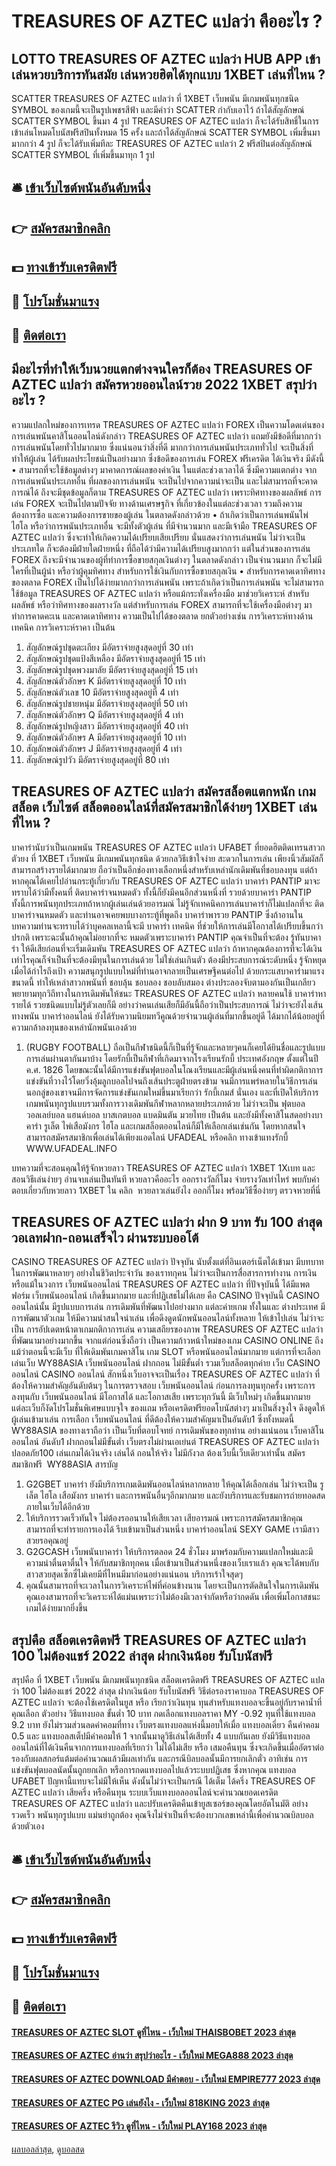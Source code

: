 # TREASURES OF AZTEC แปลว่า คืออะไร ?
## LOTTO TREASURES OF AZTEC แปลว่า HUB APP เข้าเล่นหวยบริการทันสมัย ​​เล่นหวยฮิตได้ทุกแบบ 1XBET เล่นที่ไหน ?
SCATTER TREASURES OF AZTEC แปลว่า ที่ 1XBET เว็บพนัน มีเกมพนันทุกชนิด SYMBOL ของเกมนี้จะเป็นรูปเพชรสีฟ้า และมีคำว่า SCATTER กำกับเอาไว้ ถ้าได้สัญลักษณ์ SCATTER SYMBOL ขึ้นมา 4 รูป TREASURES OF AZTEC แปลว่า ก็จะได้รับสิทธิ์ในการเข้าเล่นโหมดโบนัสฟรีสปินทั้งหมด 15 ครั้ง และถ้าได้สัญลักษณ์ SCATTER SYMBOL เพิ่มขึ้นมามากกว่า 4 รูป ก็จะได้รับเพิ่มทีละ TREASURES OF AZTEC แปลว่า 2 ฟรีสปินต่อสัญลักษณ์ SCATTER SYMBOL ที่เพิ่มขึ้นมาทุก 1 รูป

## 🛎 [เข้าเว็บไซต์พนันอันดับหนึ่ง](https://bit.ly/3SdLNi2)
## 👉 [สมัครสมาชิกคลิก](https://bit.ly/3SdLNi2)
## 💵 [ทางเข้ารับเครดิตฟรี](https://bit.ly/3dyRKHj)
## 👑 [โปรโมชั่นมาแรง](https://bit.ly/3dyRKHj)
## 📱 [ติดต่อเรา](https://bit.ly/3dyRKHj)

## มีอะไรที่ทำให้เว็บนวยแตกต่างจนใครก็ต้อง TREASURES OF AZTEC แปลว่า สมัครหวยออนไลน์รวย 2022 1XBET สรุปว่าอะไร ?
ความแปลกใหม่ของการเทรด TREASURES OF AZTEC แปลว่า FOREX เป็นความโดดเด่นของการเล่นพนันคาสิโนออนไลน์ดังกล่าว TREASURES OF AZTEC แปลว่า แถมยังมีข้อดีที่มากกว่า การเล่นพนันโดยทั่วไปมากมาย ซึ่งแน่นอนว่าสิ่งที่ดี มากกว่าการเล่นพนันประเภททั่วไป จะเป็นสิ่งที่ทำให้ผู้เล่น ได้รับผลประโยชน์เป็นอย่างมาก ซึ่งข้อดีของการเล่น FOREX ฟรีเครดิต ได้เงินจริง มีดังนี้
• สามารถที่จะใช้ข้อมูลต่างๆ มาคาดการณ์ผลของค่าเงิน ในแต่ละช่วงเวลาได้ ซึ่งมีความแตกต่าง จากการเล่นพนันประเภทอื่น ที่ผลของการเล่นพนัน จะเป็นไปจากความน่าจะเป็น และไม่สามารถที่จะคาดการณ์ได้ ถึงจะมีชุดข้อมูลก็ตาม TREASURES OF AZTEC แปลว่า เพราะทิศทางของผลลัพธ์ การเล่น FOREX จะเป็นไปตามปัจจัย ทางด้านเศรษฐกิจ ที่เกี่ยวข้องในแต่ละช่วงเวลา รวมถึงความต้องการซื้อ และความต้องการขายของผู้เล่น ในตลาดดังกล่าวด้วย
• ถ้าเกิดว่าเป็นการเล่นพนันไพ่ ไฮโล หรือว่าการพนันประเภทอื่น จะมีทั้งตัวผู้เล่น ที่มีจำนวนมาก และมีเจ้ามือ TREASURES OF AZTEC แปลว่า ซึ่งจะทำให้เกิดความได้เปรียบเสียเปรียบ นั่นแสดงว่าการเล่นพนัน ไม่ว่าจะเป็นประเภทใด ก็จะต้องมีฝ่ายใดฝ่ายหนึ่ง ที่ถือได้ว่ามีความได้เปรียบสูงมากกว่า แต่ในส่วนของการเล่น FOREX ถึงจะมีจำนวนของผู้ที่ทำการซื้อขายสกุลเงินต่างๆ ในตลาดดังกล่าว เป็นจำนวนมาก ก็จะไม่มีใครที่เป็นผู้นำ หรือว่าผู้คุมทิศทาง สำหรับการใช้เงินกับการซื้อขายสกุลเงิน
• สำหรับการคาดเดาทิศทางของตลาด FOREX เป็นไปได้ง่ายมากกว่าการเล่นพนัน เพราะถ้าเกิดว่าเป็นการเล่นพนัน จะไม่สามารถใช้ข้อมูล TREASURES OF AZTEC แปลว่า หรือแม้กระทั่งเครื่องมือ มาช่วยวิเคราะห์ สำหรับผลลัพธ์ หรือว่าทิศทางของผลรางวัล แต่สำหรับการเล่น FOREX สามารถที่จะใช้เครื่องมือต่างๆ มาทำการคาดคะเน และคาดเดาทิศทาง ความเป็นไปได้ของตลาด ยกตัวอย่างเช่น การวิเคราะห์ทางด้านเทคนิค การวิเคราะห์ราคา เป็นต้น
1. สัญลักษณ์รูปชุดตะเกียง มีอัตราจ่ายสูงสุดอยู่ที่ 30 เท่า
2. สัญลักษณ์รูปชุดแป้งสีเหลือง มีอัตราจ่ายสูงสุดอยู่ที่ 15 เท่า
3. สัญลักษณ์รูปชุดพวงมาลัย มีอัตราจ่ายสูงสุดอยู่ที่ 15 เท่า
4. สัญลักษณ์ตัวอักษร K มีอัตราจ่ายสูงสุดอยู่ที่ 10 เท่า
5. สัญลักษณ์ตัวเลข 10 มีอัตราจ่ายสูงสุดอยู่ที่ 4 เท่า
6. สัญลักษณ์รูปชายหนุ่ม มีอัตราจ่ายสูงสุดอยู่ที่ 50 เท่า
7. สัญลักษณ์ตัวอักษร Q มีอัตราจ่ายสูงสุดอยู่ที่ 4 เท่า
8. สัญลักษณ์รูปหญิงสาว มีอัตราจ่ายสูงสุดอยู่ที่ 40 เท่า
9. สัญลักษณ์ตัวอักษร A มีอัตราจ่ายสูงสุดอยู่ที่ 10 เท่า
10. สัญลักษณ์ตัวอักษร J มีอัตราจ่ายสูงสุดอยู่ที่ 4 เท่า
11. สัญลักษณ์รูปวัว มีอัตราจ่ายสูงสุดอยู่ที่ 80 เท่า

## TREASURES OF AZTEC แปลว่า สมัครสล็อตแตกหนัก เกมสล็อต เว็บไซต์ สล็อตออนไลน์ที่สมัครสมาชิกได้ง่ายๆ 1XBET เล่นที่ไหน ?
บาคาร่านับว่าเป็นเกมพนัน TREASURES OF AZTEC แปลว่า UFABET ที่ยอดฮิตติดเทรนสาวกตัวยง ที่ 1XBET เว็บพนัน มีเกมพนันทุกชนิด ด้วยกลวิธีเข้าใจง่าย สะดวกในการเล่น เพียงนิ้วสัมผัสก็ สามารถสร้างรายได้มากมาย ถือว่าเป็นอีกช่องทางเลือกหนึ่งสำหรับเหล่านักเดิมพันที่ชอบลงทุน แต่ถ้าหากคุณได้เคยไปอ่านกระทู้เกี่ยวกับ TREASURES OF AZTEC แปลว่า บาคาร่า PANTIP มาจะทราบได้ว่ามีทั้งคนที่ ติดบาคาร่าจนหมดตัว ทั้งนี้ก็ยังมีคนอีกส่วนหนึ่งที่ รวยด้วยบาคาร่า PANTIP ทั้งนี้การพนันทุกประเภทถ้าหากผู้เล่นเล่นด้วยอารมณ์ ไม่รู้จักเทคนิคการเล่นบาคาร่าก็ไม่แปลกที่จะ ติด บาคาร่าจนหมดตัว และท่านอาจเคยพบบางกระทู้ที่พูดถึง บาคาร่าพารวย PANTIP ซึ่งถ้าอานในบทความท่านจะทราบได้ว่าบุคคลเหลานี้จะมี บาคาร่า เทคนิค ที่ช่วยให้การเล่นมีโอกาสได้เปรียบขึ้นกว่าปรกติ เพราะฉะนั้นถ้าคุณไม่อยากที่จะ หมดตัวเพราะบาคาร่า PANTIP คุณจำเป็นที่จะต้อง รู้ทันบาคาร่า ให้ดีเสียก่อนที่จะเริ่มเดิมพัน TREASURES OF AZTEC แปลว่า ถ้าหากคุณต้องการที่จะได้เงินเท่าไรคุณก็จำเป็นที่จะต้องมีทุนในการเล่นด้วย ไม่ใช่เล่นเกินตัว ต้องมีประสบการณ์ระดับหนึ่ง รู้จักหยุดเมื่อได้กำไรถึงเป้า ความสนุกรูปแบบใหม่ที่ท่านอาจกลายเป็นเศรษฐีคนต่อไป ด้วยกระแสบาคาร่ามาแรงขนาดนี้ ทำให้เหล่าสาวกพนันที่ ชอบลุ้น ชอบลอง ชอบลับสมอง ต่างประลองจับตามองกันเป็นเกลียว พยายามทุกวิถีทางในการเดิมพันให้ชนะ TREASURES OF AZTEC แปลว่า หลายคนใช้ บาคาร่าหารายได้ รวยชนิดแบบไม่รู้ตัวเลยก็มี อย่างว่าคนเล่นเสียก็มีอันนี้ถือว่าเป็นประสบการณ์ ไม่ว่าจะยังไงเส้นทางพนัน บาคาร่าออนไลน์ ยังได้รับความนิยมทวีคูณด้วยจำนวนผู้เล่นที่มากขึ้นอยู่ดี ได้มากได้น้อยอยู่ที่ความกล้าลงทุนของเหล่านักพนันเองด้วย
1. (RUGBY FOOTBALL) ถือเป็นกีฬาชนิดนี้ก็เป็นที่รู้จักและหลายๆคนก็เคยได้ยินชื่อและรูปแบบการเล่นผ่านตากันมาบ้าง โดยรักบี้เป็นกีฬาที่เกิดมาจากโรงเรียนรักบี้ ประเทศอังกฤษ ตั้งแต่ในปี ค.ศ. 1826 โดยขณะนั้นได้มีการแข่งขันฟุตบอลในโณงเรียนและมีผู้เล่นหนึ่งคนที่ทำผิดกติกาการแข่งขันที่วางไว้โดยวิ่งอุ้มลูกบอลไปจนถึงเส้นประตูฝ่ายตรงข้าม จนมีการแพร่หลายในวิธีการเล่นนอกลู่ของเขาจนมีการจัดการแข่งขันเกมใหม่ขึ้นมาเรียกว่า รักบี้เกมส์ นั่นเอง และที่เปิดให้บริการเกมพนันทุกรูปแบบรวมทั้งการวางเดิมพันกีฬาหลากหลายประเภทด้วย ไม่ว่าจะเป็น ฟุตบอล วอลเลย์บอล แฮนด์บอล บาสเกตบอล แบดมินตัน มวยไทย เป็นต้น และยังมีทั้งคาสิโนสดอย่างบาคาร่า รูเล็ต ไพ่เสือมังกร ไฮโล และเกมสล็อตออนไลน์ก็มีให้เลือกเล่นเช่นกัน โดยหากสนใจสามารถสมัครสมาชิกเพื่อเล่นได้เพียงแอดไลน์ UFADEAL หรือคลิก ทางเข้าแทงรักบี้ WWW.UFADEAL.INFO

บทความที่จะสอนคุณให้รู้จักหวยลาว TREASURES OF AZTEC แปลว่า 1XBET 1Xเบท และสอนวิธีเล่นง่ายๆ อ่านจบเล่นเป็นทันที
หวยลาวคืออะไร ออกรางวัลกี่โมง จ่ายรางวัลเท่าไหร่ พบกับคำตอบเกี่ยวกับหวยลาว 1XBET ใน
คลิก  หวยลาวเล่นยังไง ออกกี่โมง พร้อมวิธีซื้อง่ายๆ ตรวจหวยที่นี่

## TREASURES OF AZTEC แปลว่า ฝาก 9 บาท รับ 100 ล่าสุด วอเลทฝาก-ถอนเสร็จไว ผ่านระบบออโต้
CASINO TREASURES OF AZTEC แปลว่า ปัจจุบัน นับตั้งแต่ที่อินเตอร์เน็ตได้เข้ามา มีบทบาทในการพัฒนาหลายๆ อย่างในชีวิตประจำวัน ของเราทกุคน ไม่ว่าจะเป็นการสื่อสารการทำงาน การเงิน หรือแม้ในวงการ เว็บพนันออนไลน์ TREASURES OF AZTEC แปลว่า ที่ปัจจุบันนี้ ได้มีแพตฟอร์ม เว็บพนันออนไลน์ เกิดขึ้นมากมาย และที่ปฏิเสธไม่ได้เลย คือ CASINO ปัจจุบันนี้ CASINO ออนไลน์นั้น มีรูปแบบการเล่น การเดิมพันที่พัฒนาไปอย่างมาก แต่ละค่ายเกม ทั้งในและ ต่างประเทศ มีการพัฒนาตัวเกม ให้มีความน่าสนใจน่าเล่น เพื่อดึงดูดนักพนันออนไลน์ทั้งหลาย ให้เข้าไปเล่น ไม่ว่าจะเป็น การอัปเดตหน้าตาเกมกติกาการเล่น ความเสถียรของภาพ TREASURES OF AZTEC แปลว่า ที่พัฒนามาอย่างมากขึ้น จากแต่ก่อนซึ่งถือว่า เป็นความก้าวหน้าใหม่ของเกม CASINO ONLINE ถึงแม้ว่าตอนนี้จะมีเว็บ ที่ให้เดิมพันเกมคาสิโน เกม SLOT หรือพนันออนไลน์มากมาย แต่การที่จะเลือกเล่นเว็บ WY88ASIA เว็บพนันออนไลน์ ฝากถอน ไม่มีขั้นต่ำ รวมเว็บสล็อตทุกค่าย เว็บ CASINO ออนไลน์ CASINO ออนไลน์ สักหนึ่งเว็บอาจจะเป็นเรื่อง TREASURES OF AZTEC แปลว่า ที่ต้องให้ความสำคัญอันดับต้นๆ ในการตรวจสอบ เว็บพนันออนไลน์ ก่อนการลงทุนทุกครั้ง เพราะการลงทุนกับ เว็บพนันออนไลน์ มีโอกาสได้ และโอกาสเสีย เพราะทุกวันนี้ มีเว็บใหม่ๆ เกิดขึ้นมากมาย แต่ละเว็บก็งัดโปรโมชั่นพิเศษแบบจุใจ ของแถม หรือเครดิตฟรียอดโบนัสต่างๆ มาเป็นสิ่งจูงใจ ดึงดูดให้ผู้เล่นเข้ามาเล่น การเลือก เว็บพนันอนไลน์ ที่ดีต้องให้ความสำคัญมาเป็นอันดับ1 ซึ่งทั้งหมดนี้ WY88ASIA ของทางเราถือว่า เป็นเว็บที่ตอบโจทย์ การเดิมพันของทุกท่าน อย่างแน่นอน เว็บคาสิโนออนไลน์ อันดับ1 ฝากถอนไม่มีขั้นต่ำ เว็บตรงไม่ผ่านเอเย่นต์ TREASURES OF AZTEC แปลว่า ปลอดภัย100 เล่นเกมได้เงินจริง เล่นได้ ถอนให้จริง ไม่มีกังวล ต้องเว็บนี้เว็บเดียวเท่านั้น สมัครสมาชิกฟรี  WY88ASIA
สารบัญ
1. G2GBET บาคาร่า ยังมีบริการเกมเดิมพันออนไลน์หลากหลาย ให้คุณได้เลือกเล่น ไม่ว่าจะเป็น รูเล็ต ไฮโล เสือมังกร บาคาร่า และการพนันอื่นๆอีกมากมาย และยังบริการและรับชมการถ่ายทอดสดภายในเว็บได้อีกด้วย
2. ให้บริการรวดเร็วทันใจ ไม่ต้องรออนานให้เสียเวลา เสียอารมณ์ เพราะการสมัครสมาชิกคุณสามารถที่จะทำรายการเองได้ รีบเข้ามาเป็นส่วนหนึ่ง บาคาร่าออนไลน์ SEXY GAME เรามีสาวสวยรอคุณอยู่
3. G2GCASH เว็บพนันบาคาร่า ให้บริการตลอด 24 ชั่วโมง มาพร้อมกับความแปลกใหม่และมีความน่าตื่นตาตื่นใจ ให้กับสมาชิกทุกคน เมื่อเข้ามาเป็นส่วนหนึ่งของเว็บเราแล้ว คุณจะได้พบกับสาวสวยสุดเซ็กซี่ไม่เคยมีที่ไหนมีมาก่อนอย่างแน่นอน บริการเร้าใจสุดๆ
4. คุณนั้นสามารถที่จะเวลาในการวิเคราะห์ไพ่ที่ค่อนข้างนาน โดยจะเป็นการตัดสินใจในการเดิมพัน คุณเองสามารถที่จะวิเคราะห์ได้แม่นเพราะว่าไม่ต้องมีเวลาจำกัดหรือว่ากดดัน เพื่อเพิ่มโอกาสชนะเกมได้ง่ายมากยิ่งขึ้น

## สรุปคือ สล็อตเครดิตฟรี TREASURES OF AZTEC แปลว่า 100 ไม่ต้องแชร์ 2022 ล่าสุด ฝากเงินน้อย รับโบนัสฟรี
สรุปคือ ที่ 1XBET เว็บพนัน มีเกมพนันทุกชนิด สล็อตเครดิตฟรี TREASURES OF AZTEC แปลว่า 100 ไม่ต้องแชร์ 2022 ล่าสุด ฝากเงินน้อย รับโบนัสฟรี วิธีต่อรองราคาบอล TREASURES OF AZTEC แปลว่า จะต้องใช้เครดิตในยูส หรือ เรียกว่าเงินทุน ทุนสำหรับแทงบอลจะขึ้นอยู่กับราคาน้ำที่คุณเลือก ตัวอย่าง วิธีแทงบอล ขั้นต่ำ 10 บาท กดเลือกแทงบอลราคา MY -0.92 ทุนที่ใช้แทงบอล 9.2 บาท ยังไม่รวมส่วนลดค่าคอมที่ทาง เว็บตรงแทงบอลแห่งนี้มอบให้เมื่อ แทงบอลเดี่ยว คืนค่าคอม 0.5 และ แทงบอลสเต็ปมีค่าคอมให้ 1 จากนั้นมาดูวิธีเล่นได้เสียทั้ง 4 แบบกันเลย
ยังมีวิธีแทงบอลออนไลน์ที่ได้เงินคืนจากการแทงบอลที่เรียกว่า ไม่ได้ไม่เสีย หรือ เสมอคืนทุน ซึ่งจะเกิดขึ้นเมื่ออัตราต่อรองกับผลสกอร์แต้มต่อคำนวณแล้วมีผลเท่ากัน และกรณีบิลบอลนั้นมีการยกเลิกตั๋ว อาทิเช่น การแข่งขันฟุตบอลนัดนั้นถูกยกเลิก หรือการกดแทงบอลไปแล้วระบบปฏิเสธ ซึ่งหากคุณ แทงบอล UFABET ปัญหานี้แทบจะไม่มีให้เห็น
ดังนั้นไม่ว่าจะเป็นกรณี ได้เต็ม ได้ครึ่ง TREASURES OF AZTEC แปลว่า เสียครึ่ง หรือคืนทุน ระบบเว็บแทงบอลออนไลน์จะคำนวณยอดเครดิต TREASURES OF AZTEC แปลว่า และปรับเครดิตคืนเข้ายูสเซอร์ของคุณโดยอัตโนมัติ อย่างรวดเร็ว พนันทุกรูปแบบ แม่นยำถูกต้อง คุณจึงไม่จำเป็นที่จะต้องบวกเลขเหล่านี้เพื่อคำนวณบิลบอลด้วยตัวเอง

## 🛎 [เข้าเว็บไซต์พนันอันดับหนึ่ง](https://bit.ly/3SdLNi2)
## 👉 [สมัครสมาชิกคลิก](https://bit.ly/3SdLNi2)
## 💵 [ทางเข้ารับเครดิตฟรี](https://bit.ly/3dyRKHj)
## 👑 [โปรโมชั่นมาแรง](https://bit.ly/3dyRKHj)
## 📱 [ติดต่อเรา](https://bit.ly/3dyRKHj)

#### [TREASURES OF AZTEC SLOT ดูที่ไหน - เว็บใหม่ THAISBOBET 2023 ล่าสุด](https://atom.io/themes/treasures%20of%20aztec%20slot%20ดูที่ไหน%20-%20เว็บใหม่%20thaisbobet%202023%20ล่าสุด)
#### [TREASURES OF AZTEC อ่านว่า สรุปว่าอะไร - เว็บใหม่ MEGA888 2023 ล่าสุด](https://atom.io/themes/treasures%20of%20aztec%20อ่านว่า%20สรุปว่าอะไร%20-%20เว็บใหม่%20mega888%202023%20ล่าสุด)
#### [TREASURES OF AZTEC DOWNLOAD มีคำตอบ - เว็บใหม่ EMPIRE777 2023 ล่าสุด](https://atom.io/themes/treasures%20of%20aztec%20download%20มีคำตอบ%20-%20เว็บใหม่%20empire777%202023%20ล่าสุด)
#### [TREASURES OF AZTEC PG เล่นยังไง - เว็บใหม่ 818KING 2023 ล่าสุด](https://atom.io/themes/treasures%20of%20aztec%20pg%20เล่นยังไง%20-%20เว็บใหม่%20818king%202023%20ล่าสุด)
#### [TREASURES OF AZTEC รีวิว ดูที่ไหน - เว็บใหม่ PLAY168 2023 ล่าสุด](https://atom.io/themes/treasures%20of%20aztec%20รีวิว%20ดูที่ไหน%20-%20เว็บใหม่%20play168%202023%20ล่าสุด)

[ผลบอลล่าสุด](https://siamsport.tv "ผลบอลล่าสุด"), [ดูบอลสด](https://siamsport.tv/ดูบอลสด "ดูบอลสด")